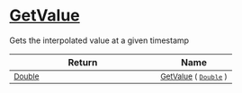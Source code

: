 # [GetValue](./LinearInterpolation-100663767.md)

Gets the interpolated value at a given timestamp

| Return | Name | 
| --- | --- | 
| <sub>[Double](https://docs.microsoft.com/en-us/dotnet/api/System.Double)</sub><img width=200/>| <sub>[GetValue](./LinearInterpolation-100663767.md) ( [`Double`](https://docs.microsoft.com/en-us/dotnet/api/System.Double) )</sub>| <br>


